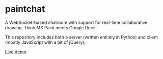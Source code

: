# paintchat
A WebSocket-based chatroom with support for real-time collaborative drawing. Think MS Paint meets Google Docs!

This repository includes both a server (written entirely in Python) and client (mostly JavaScript with a bit of jQuery).

[Live demo](http://colab-sbx-250.oit.duke.edu/)
